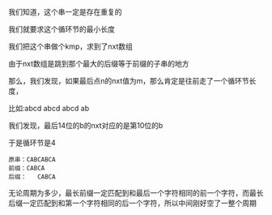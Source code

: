 我们知道，这个串一定是存在重复的

我们就要求这个循环节的最小长度

我们把这个串做个kmp，求到了nxt数组

由于nxt数组是跳到那个最大的后缀等于前缀的子串的地方

那么，我们发现，如果最后点n的nxt值为m，那么肯定是往前走了一个循环节长度，

比如:abcd abcd abcd ab

我们发现，最后14位的b的nxt对应的是第10位的b

于是循环节是4

```
原串：CABCABCA
前缀：CABCA
后缀：   CABCA
```

无论周期为多少，最长前缀一定匹配到和最后一个字符相同的前一个字符，而最长后缀一定匹配到和第一个字符相同的后一个字符，所以中间刚好空了一整个周期

